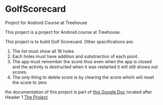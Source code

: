 # GolfScorecard
Project for Android Course at Treehouse

This project is a project for Android course at Treehouse. 

This project is to build Golf Scorecard. Other specifications are:
1. The list must show all 18 holes
2. Each holes must have addition and substraction of each point.
3. The app must remember the score thus even when the app is closed and the activity is destructed when it was restarted it 
will still shows out scores.
4. The only thing to delete score is by clearing the score which will reset the score to zero

the documentation of this project is part of [this Google Doc](https://docs.google.com/document/d/1ZKoIqPzcycTyjynDT15ntokrwF_YpiS_48nIkp_0noc/edit?usp=sharing)
located after Header 1 [The Project](https://docs.google.com/document/d/1ZKoIqPzcycTyjynDT15ntokrwF_YpiS_48nIkp_0noc/edit#bookmark=id.q5tmk15zut4z).
